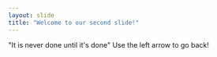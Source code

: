 ```yaml
---
layout: slide
title: "Welcome to our second slide!"
---
```

"It is never done until it's done"
Use the left arrow to go back!
